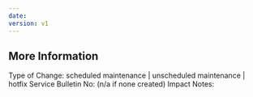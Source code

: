 ```yaml
---
date: 
version: v1
---
```


## <Date>

<!-- Enter Summary Here -->

## More Information

Type of Change: scheduled maintenance | unscheduled maintenance | hotfix
Service Bulletin No: (n/a if none created)
Impact Notes:
 
